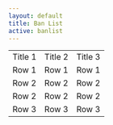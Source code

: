 ```yaml
---
layout: default
title: Ban List
active: banlist
---
```


<section id="primary" class="span8">
  <div id="content" role="main">
    <article class="post">
      <div class="entry-content clearfix">
<div class="Banlist" >
                <table align="center">
                    <tr>
                        <td>
                            Title 1
                        </td>
                        <td >
                            Title 2
                        </td>
                        <td>
                            Title 3
                        </td>
                    </tr>
                    <tr>
                        <td >
                            Row 1
                        </td>
                        <td>
                            Row 1
                        </td>
                        <td>
                            Row 1
                        </td>
                    </tr>
                    <tr>
                        <td >
                            Row 2
                        </td>
                        <td>
                            Row 2
                        </td>
                        <td>
                            Row 2
                        </td>
                    </tr>
                    <tr>
                        <td >
                            Row 2
                        </td>
                        <td>
                            Row 2
                        </td>
                        <td>
                            Row 2
                        </td>
                    </tr>
                    <tr>
                        <td >
                            Row 3
                        </td>
                        <td>
                            Row 3
                        </td>
                        <td>
                            Row 3
                        </td>
                    </tr>
                </table>
            </div>
        </div>
    </article>
  </div>
</section>
